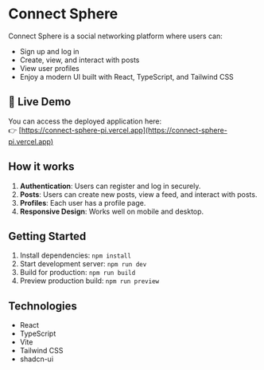 
# Connect Sphere

Connect Sphere is a social networking platform where users can:

- Sign up and log in
- Create, view, and interact with posts
- View user profiles
- Enjoy a modern UI built with React, TypeScript, and Tailwind CSS

## 🔗 Live Demo

You can access the deployed application here:  
👉 [https://connect-sphere-pi.vercel.app](https://connect-sphere-pi.vercel.app)

## How it works

1. **Authentication**: Users can register and log in securely.
2. **Posts**: Users can create new posts, view a feed, and interact with posts.
3. **Profiles**: Each user has a profile page.
4. **Responsive Design**: Works well on mobile and desktop.

## Getting Started

1. Install dependencies: `npm install`
2. Start development server: `npm run dev`
3. Build for production: `npm run build`
4. Preview production build: `npm run preview`

## Technologies

- React
- TypeScript
- Vite
- Tailwind CSS
- shadcn-ui
